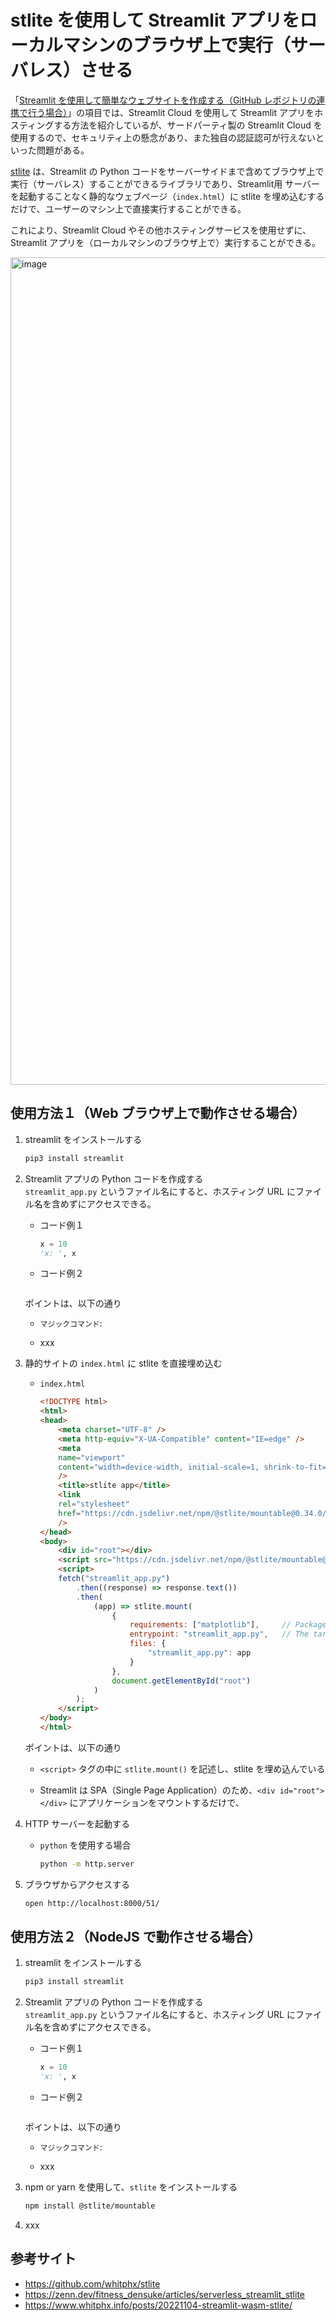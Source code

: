 # stlite を使用して Streamlit アプリをローカルマシンのブラウザ上で実行（サーバレス）させる

「[Streamlit を使用して簡単なウェブサイトを作成する（GitHub レポジトリの連携で行う場合）](https://github.com/Yagami360/ai-product-dev-tips/tree/master/front_end/web_app/48)」の項目では、Streamlit Cloud を使用して Streamlit アプリをホスティングする方法を紹介しているが、サードパーティ製の Streamlit Cloud を使用するので、セキュリティ上の懸念があり、また独自の認証認可が行えないといった問題がある。

[stlite](https://github.com/whitphx/stlite) は、Streamlit の Python コードをサーバーサイドまで含めてブラウザ上で実行（サーバレス）することができるライブラリであり、Streamlit用 サーバーを起動することなく静的なウェブページ（`index.html`）に stlite を埋め込むするだけで、ユーザーのマシン上で直接実行することができる。

これにより、Streamlit Cloud やその他ホスティングサービスを使用せずに、Streamlit アプリを（ローカルマシンのブラウザ上で）実行することができる。

<!-- <img width="1000" alt="image" src="https://github.com/Yagami360/ai-product-dev-tips/assets/25688193/8d2b5bef-09ba-4d54-b14f-8f5347d837bd"> -->

<img width="1324" alt="image" src="https://github.com/Yagami360/ai-product-dev-tips/assets/25688193/8d445920-1ae1-477c-bd88-8526aa9f7ff4">

## 使用方法１（Web ブラウザ上で動作させる場合）

1. streamlit をインストールする<br>
    ```sh
    pip3 install streamlit
    ```

1. Streamlit アプリの Python コードを作成する<br>
    `streamlit_app.py` というファイル名にすると、ホスティング URL にファイル名を含めずにアクセスできる。

    - コード例１
        ```python
        x = 10
        'x: ', x 
        ```

    - コード例２
        ```python
        ```

    ポイントは、以下の通り

    - `マジックコマンド`: 

    - xxx


1. 静的サイトの `index.html` に stlite を直接埋め込む
    - `index.html`
        ```html
        <!DOCTYPE html>
        <html>
        <head>
            <meta charset="UTF-8" />
            <meta http-equiv="X-UA-Compatible" content="IE=edge" />
            <meta
            name="viewport"
            content="width=device-width, initial-scale=1, shrink-to-fit=no"
            />
            <title>stlite app</title>
            <link
            rel="stylesheet"
            href="https://cdn.jsdelivr.net/npm/@stlite/mountable@0.34.0/build/stlite.css"
            />
        </head>
        <body>
            <div id="root"></div>
            <script src="https://cdn.jsdelivr.net/npm/@stlite/mountable@0.34.0/build/stlite.js"></script>
            <script>
            fetch("streamlit_app.py")
                .then((response) => response.text())
                .then(
                    (app) => stlite.mount(
                        {
                            requirements: ["matplotlib"],     // Packages to install　
                            entrypoint: "streamlit_app.py",   // The target file of the `streamlit run` command
                            files: {
                                "streamlit_app.py": app
                            }
                        },
                        document.getElementById("root")
                    )
                );
            </script>
        </body>
        </html>
        ```

    ポイントは、以下の通り
    - `<script>` タグの中に `stlite.mount()` を記述し、stlite を埋め込んでいる

    - Streamlit は SPA（Single Page Application）のため、`<div id="root"></div>` にアプリケーションをマウントするだけで、

1. HTTP サーバーを起動する
    - `python` を使用する場合
        ```sh
        python -m http.server
        ```

1. ブラウザからアクセスする
    ```sh
    open http://localhost:8000/51/
    ```

## 使用方法２（NodeJS で動作させる場合）

1. streamlit をインストールする<br>
    ```sh
    pip3 install streamlit
    ```

1. Streamlit アプリの Python コードを作成する<br>
    `streamlit_app.py` というファイル名にすると、ホスティング URL にファイル名を含めずにアクセスできる。

    - コード例１
        ```python
        x = 10
        'x: ', x 
        ```

    - コード例２
        ```python
        ```

    ポイントは、以下の通り

    - `マジックコマンド`: 

    - xxx

1. npm or yarn を使用して、`stlite` をインストールする
    ```sh
    npm install @stlite/mountable
    ```

1. xxx

## 参考サイト

- https://github.com/whitphx/stlite
- https://zenn.dev/fitness_densuke/articles/serverless_streamlit_stlite
- https://www.whitphx.info/posts/20221104-streamlit-wasm-stlite/
